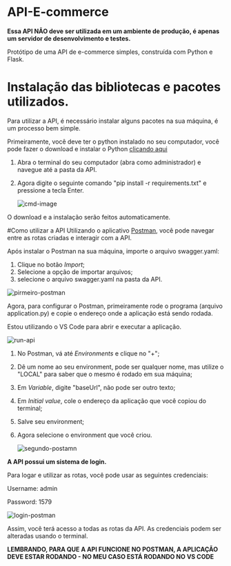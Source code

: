 # API-E-commerce
**Essa API NÃO deve ser utilizada em um ambiente de produção, é apenas um servidor de desenvolvimento e testes.**


Protótipo de uma API de e-commerce simples, construída com Python e Flask.



# Instalação das bibliotecas e pacotes utilizados.
Para utilizar a API, é necessário instalar alguns pacotes na sua máquina, é um processo bem simple.

Primeiramente, você deve ter o python instalado no seu computador, você pode fazer o download e instalar o Python [clicando aqui](https://www.python.org/downloads/)

1. Abra o terminal do seu computador (abra como administrador) e navegue até a pasta da API.
   
2. Agora digite o seguinte comando "pip install -r requirements.txt" e pressione a tecla Enter.

   ![cmd-image](https://github.com/gabriolli/API-E-commerce/assets/98133634/57522330-f95d-4c0f-adc8-13a08f29523e)


O download e a instalação serão feitos automaticamente.


#Como utilizar a API
Utilizando o aplicativo [Postman](https://www.postman.com/downloads/), você pode navegar entre as rotas criadas e interagir com a API.

Após instalar o Postman na sua máquina, importe o arquivo swagger.yaml:

1. Clique no botão *Import*;
2. Selecione a opção de importar arquivos;
3. selecione o arquivo swagger.yaml na pasta da API. 

![pirmeiro-postman](https://github.com/gabriolli/API-E-commerce/assets/98133634/db1bf433-3053-413b-89c0-a4b5e93e41cc)


Agora, para configurar o Postman, primeiramente rode o programa (arquivo application.py) e copie o endereço onde a aplicação está sendo rodada.

  Estou utilizando o VS Code para abrir e executar a aplicação.

  ![run-api](https://github.com/gabriolli/API-E-commerce/assets/98133634/7df37128-9a1f-45e3-b399-ecf90ed19fd5)



1. No Postman, vá até *Environments* e clique no "+";
2. Dê um nome ao seu environment, pode ser qualquer nome, mas utilize o "LOCAL" para saber que o mesmo é rodado em sua máquina;
3. Em *Variable*, digite "baseUrl", não pode ser outro texto;
4. Em *Initial value*, cole o endereço da aplicação que você copiou do terminal;
5. Salve seu environment;
6. Agora selecione o environment que você criou.

   ![segundo-postamn](https://github.com/gabriolli/API-E-commerce/assets/98133634/a2b99b19-2e35-4901-aa45-169b7ddc959a)


**A API possui um sistema de login.**

Para logar e utilizar as rotas, você pode usar as seguintes credenciais:

Username: admin

Password: 1579

![login-postman](https://github.com/gabriolli/API-E-commerce/assets/98133634/5308c6fd-2f7f-4fe1-b0f2-a1cca8a42fd3)


Assim, você terá acesso a todas as rotas da API. As credenciais podem ser alteradas usando o terminal.

**LEMBRANDO, PARA QUE A API FUNCIONE NO POSTMAN, A APLICAÇÃO DEVE ESTAR RODANDO - NO MEU CASO ESTÁ RODANDO NO VS CODE**
